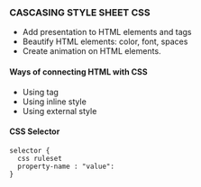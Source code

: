 
### CASCASING STYLE SHEET CSS

- Add presentation to HTML elements and tags
- Beautify HTML elements: color, font, spaces
- Create animation on HTML elements.

#### Ways of connecting HTML with CSS
- Using <stle></style> tag
- Using inline style
- Using external style

#### CSS Selector
````
selector {
  css ruleset
  property-name : "value":
}
````